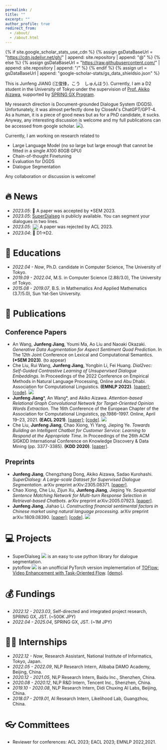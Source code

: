 ```yaml
---
permalink: /
title: ""
excerpt: ""
author_profile: true
redirect_from: 
  - /about/
  - /about.html
---
```


{% if site.google_scholar_stats_use_cdn %}
{% assign gsDataBaseUrl = "https://cdn.jsdelivr.net/gh/" | append: site.repository | append: "@" %}
{% else %}
{% assign gsDataBaseUrl = "https://raw.githubusercontent.com/" | append: site.repository | append: "/" %}
{% endif %}
{% assign url = gsDataBaseUrl | append: "google-scholar-stats/gs_data_shieldsio.json" %}

<span class='anchor' id='about-me'></span>
This is Junfeng JIANG (江俊锋，こう　しゅんほう). Currently, I am a D2 student in the University of Tokyo under the supervision of [Prof. Akiko Aizawa](https://www-al.nii.ac.jp/ja/), supported by [SPRING GX Program](https://spring-gx.adm.s.u-tokyo.ac.jp/en/). 

My research direction is Document-grounded Dialogue System (DGDS). Unfortunately, it was almost perfectly done by CloseAI's ChatGPT/GPT-4. As a human, it is a piece of good news but as for a PhD candidate, it sucks. Anyway, any interesting discussion is welcome and my full publications can be accessed from google scholar. <a href='https://scholar.google.com/citations?user=gvKNfGEAAAAJ'><img src="https://img.shields.io/endpoint?url={{ url | url_encode }}&logo=Google%20Scholar&labelColor=f6f6f6&color=9cf&style=flat&label=citations"></a>).

Currently, I am working on research related to
- Large Language Model (no so large but large enough that cannot be fitted in a single A100 80GB GPU)
- Chain-of-thought Finetuning
- Evaluation for DGDS
- Dialogue Segmentation

Any collaboration or discussion is welcome!

# 🔥 News
- *2023.05*: 🎉 A paper was accepted by \*SEM 2023.
- *2023.05*: [SuperDialseg](https://github.com/Coldog2333/SuperDialseg) is publicly available. You can segment your dialogues in two lines.
- *2023.05*:  <img src="https://pic1.zhimg.com/80/v2-1ee42194de58b62f929d5abccfbde184_1440w.webp" width = "20" height = "20" alt="图片名称" align=center /> A paper was rejected by ACL 2023.
- *2023.04*: 🎉 D1->D2.

# 📖 Educations
- *2022.04 - Now*, Ph.D. candidate in Computer Science, The University of Tokyo. 
- *2019.09 - 2022.04*, M.S. in Computer Science (2.88/3.0), The University of Tokyo.
- *2015.08 - 2019.07*, B.S. in Mathematics And Applied Mathematics (3.7/5.0), Sun Yat-Sen University.

# 📝 Publications 
## Conference Papers
- An Wang, **Junfeng Jiang**, Youmi Ma, Ao Liu and Naoaki Okazaki. *Generative Data Augmentation for Aspect Sentiment Quad Prediction*. In The 12th Joint Conference on Lexical and Computational Semantics. **(\*SEM 2023)**. (to appear)
- Che Liu, Rui Wang, **Junfeng Jiang**, Yongbin Li, Fei Huang. *Dial2vec: Self-Guided Contrastive Learning of Unsupervised Dialogue Embeddings.* In Proceedings of the 2022 Conference on Empirical Methods in Natural Language Processing, Online and Abu Dhabi. Association for Computational Linguistics. **(EMNLP 2022)**. [[paper]](https://aclanthology.org/2022.emnlp-main.490.pdf); [[code]](https://github.com/AlibabaResearch/DAMO-ConvAI/tree/main/dial2vec). [![](https://img.shields.io/github/stars/AlibabaResearch/DAMO-ConvAI?style=social&label=Stars)](https://github.com/AlibabaResearch/DAMO-ConvAI)
- **Junfeng Jiang**\*, An Wang\*, and Akiko Aizawa. *Attention-based Relational Graph Convolutional Network for Target-Oriented Opinion Words Extraction*. The 16th Conference of the European Chapter of the Association for Computational Linguistics, pp.1986–1997. Online, April 19–23, 2021. **(EACL 2021)**. [[paper]](https://aclanthology.org/2021.eacl-main.170.pdf); [[code]](https://github.com/wcwowwwww/towe-eacl). [![](https://img.shields.io/github/stars/wcwowwwww/towe-eacl?style=social&label=Stars)](https://github.com/wcwowwwww/towe-eacl)
- Che Liu, **Junfeng Jiang**, Chao Xiong, Yi Yang, Jieping Ye. *Towards Building an Intelligent Chatbot for Customer Service: Learning to Respond at the Appropriate Time*. In Proceedings of the 26th ACM SIGKDD International Conference on Knowledge Discovery & Data Mining (pp. 3377-3385). **(KDD 2020)**. [[paper]](https://dl.acm.org/doi/10.1145/3394486.3403390).

## Preprints
- **Junfeng Jiang**, Chengzhang Dong, Akiko Aizawa, Sadao Kurohashi. *SuperDialseg: A Large-scale Dataset for Supervised Dialogue Segmentation*. arXiv preprint arXiv:2305.08371. [[paper]](https://arxiv.org/pdf/2305.08371.pdf). 
- Chao Xiong, Che Liu, Zijun Xu, **Junfeng Jiang**, Jieping Ye. *Sequential Sentence Matching Network for Multi-turn Response Selection in Retrieval-based Chatbots*. arXiv preprint arXiv:2005.07923. [[paper]](https://arxiv.org/pdf/2005.07923.pdf).
- **Junfeng Jiang**, Jiahao Li. *Constructing financial sentimental factors in Chinese market using natural language processing*. arXiv preprint arXiv:1809.08390. [[paper]](https://arxiv.org/pdf/1809.08390.pdf); [[code]](https://github.com/Coldog2333/Financial-NLP). [![](https://img.shields.io/github/stars/Coldog2333/Financial-NLP?style=social&label=Stars)](https://github.com/Coldog2333/Financial-NLP)

# 💻 Projects
- SuperDialseg [![](https://img.shields.io/github/stars/Coldog2333/SuperDialseg?style=social&label=Stars)](https://github.com/Coldog2333/SuperDialseg) is an easy to use python library for dialogue segmentation.
- pytoflow [![](https://img.shields.io/github/stars/Coldog2333/pytoflow?style=social&label=Stars)](https://github.com/Coldog2333/pytoflow) is an unofficial PyTorch version implementation of [TOFlow: Video Enhancement with Task-Oriented Flow](http://toflow.csail.mit.edu/toflow_ijcv.pdf). [[demo]](https://www.bilibili.com/video/av39553558/).

<!--
# 🎖 Honors and Awards
- N/A
-->
# 💰 Fundings
- *2022.12 - 2023.03*, Self-directed and integrated project research, SPRING GX, JST. (~500K JPY)
- *2022.04 - 2025.04*, SPRING GX, JST. (~1M JPY)

<!--
# 💬 Invited Talks
- N/A
-->

# 👨‍💻 Internships
- *2022.12 - Now*, Research Assistant, National Institute of Informatics, Tokyo, Japan.
- *2022.05 - 2022.09*, NLP Research Intern, Alibaba DAMO Academy, Beijing, China.
- *2020.12 - 2021.05*, NLP Research Intern, Baidu Inc., Shenzhen, China.
- *2020.08 - 2020.12*, NLP R&D Intern, Tencent Inc., Shenzhen, China.
- *2019.10 - 2020.08*, NLP Research Intern, Didi Chuxing AI Labs, Beijing, China.
- *2018.07 - 2019.01*, AI Research Intern, Likelihood Lab, Guangzhou, China.

# 👓 Committees
- Reviewer for conferences: ACL 2023; EACL 2023; EMNLP 2022,2021.
